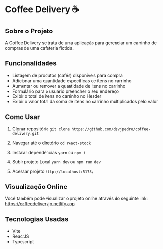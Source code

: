 # Coffee Delivery ☕

## Sobre o Projeto

A Coffee Delivery se trata de uma  aplicação para gerenciar um carrinho de compras de uma cafeteria fictícia.

## Funcionalidades

- Listagem de produtos (cafés) disponíveis para compra
- Adicionar uma quantidade específicas de itens no carrinho
- Aumentar ou remover a quantidade de itens no carrinho
- Formulário para o usuário preencher o seu endereço
- Exibir o total de itens no carrinho no Header
- Exibir o valor total da soma de itens no carrinho multiplicados pelo valor

## Como Usar

1. Clonar repositório
``git clone https://github.com/devjpedro/coffee-delivery.git``

2. Navegar até o diretório
``cd react-stock``

3. Instalar dependências
``yarn`` ou ``npm i``

4. Subir projeto Local
``yarn dev`` ou ``npm run dev``

5. Acessar projeto
``http://localhost:5173/``

## Visualização Online

Você também pode visualizar o projeto online através do seguinte link:
https://coffeedeliveryjp.netlify.app

## Tecnologias Usadas

- Vite
- ReactJS
- Typescript

